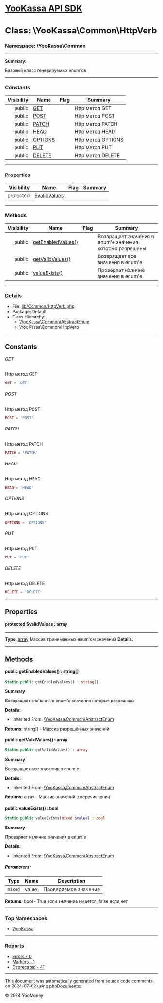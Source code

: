 # [YooKassa API SDK](../home.md)

# Class: \YooKassa\Common\HttpVerb
### Namespace: [\YooKassa\Common](../namespaces/yookassa-common.md)
---
**Summary:**

Базовый класс генерируемых enum'ов


---
### Constants
| Visibility | Name | Flag | Summary |
| ----------:| ---- | ---- | ------- |
| public | [GET](../classes/YooKassa-Common-HttpVerb.md#constant_GET) |  | Http метод GET |
| public | [POST](../classes/YooKassa-Common-HttpVerb.md#constant_POST) |  | Http метод POST |
| public | [PATCH](../classes/YooKassa-Common-HttpVerb.md#constant_PATCH) |  | Http метод PATCH |
| public | [HEAD](../classes/YooKassa-Common-HttpVerb.md#constant_HEAD) |  | Http метод HEAD |
| public | [OPTIONS](../classes/YooKassa-Common-HttpVerb.md#constant_OPTIONS) |  | Http метод OPTIONS |
| public | [PUT](../classes/YooKassa-Common-HttpVerb.md#constant_PUT) |  | Http метод PUT |
| public | [DELETE](../classes/YooKassa-Common-HttpVerb.md#constant_DELETE) |  | Http метод DELETE |

---
### Properties
| Visibility | Name | Flag | Summary |
| ----------:| ---- | ---- | ------- |
| protected | [$validValues](../classes/YooKassa-Common-HttpVerb.md#property_validValues) |  |  |

---
### Methods
| Visibility | Name | Flag | Summary |
| ----------:| ---- | ---- | ------- |
| public | [getEnabledValues()](../classes/YooKassa-Common-AbstractEnum.md#method_getEnabledValues) |  | Возвращает значения в enum'е значения которых разрешены |
| public | [getValidValues()](../classes/YooKassa-Common-AbstractEnum.md#method_getValidValues) |  | Возвращает все значения в enum'e |
| public | [valueExists()](../classes/YooKassa-Common-AbstractEnum.md#method_valueExists) |  | Проверяет наличие значения в enum'e |

---
### Details
* File: [lib/Common/HttpVerb.php](../../lib/Common/HttpVerb.php)
* Package: Default
* Class Hierarchy: 
  * [\YooKassa\Common\AbstractEnum](../classes/YooKassa-Common-AbstractEnum.md)
  * \YooKassa\Common\HttpVerb

---
## Constants
<a name="constant_GET" class="anchor"></a>
###### GET
Http метод GET

```php
GET = 'GET'
```


<a name="constant_POST" class="anchor"></a>
###### POST
Http метод POST

```php
POST = 'POST'
```


<a name="constant_PATCH" class="anchor"></a>
###### PATCH
Http метод PATCH

```php
PATCH = 'PATCH'
```


<a name="constant_HEAD" class="anchor"></a>
###### HEAD
Http метод HEAD

```php
HEAD = 'HEAD'
```


<a name="constant_OPTIONS" class="anchor"></a>
###### OPTIONS
Http метод OPTIONS

```php
OPTIONS = 'OPTIONS'
```


<a name="constant_PUT" class="anchor"></a>
###### PUT
Http метод PUT

```php
PUT = 'PUT'
```


<a name="constant_DELETE" class="anchor"></a>
###### DELETE
Http метод DELETE

```php
DELETE = 'DELETE'
```



---
## Properties
<a name="property_validValues"></a>
#### protected $validValues : array
---
**Type:** <a href="../array"><abbr title="array">array</abbr></a>
Массив принимаемых enum&#039;ом значений
**Details:**



---
## Methods
<a name="method_getEnabledValues" class="anchor"></a>
#### public getEnabledValues() : string[]

```php
Static public getEnabledValues() : string[]
```

**Summary**

Возвращает значения в enum'е значения которых разрешены

**Details:**
* Inherited From: [\YooKassa\Common\AbstractEnum](../classes/YooKassa-Common-AbstractEnum.md)

**Returns:** string[] - Массив разрешённых значений


<a name="method_getValidValues" class="anchor"></a>
#### public getValidValues() : array

```php
Static public getValidValues() : array
```

**Summary**

Возвращает все значения в enum'e

**Details:**
* Inherited From: [\YooKassa\Common\AbstractEnum](../classes/YooKassa-Common-AbstractEnum.md)

**Returns:** array - Массив значений в перечислении


<a name="method_valueExists" class="anchor"></a>
#### public valueExists() : bool

```php
Static public valueExists(mixed $value) : bool
```

**Summary**

Проверяет наличие значения в enum'e

**Details:**
* Inherited From: [\YooKassa\Common\AbstractEnum](../classes/YooKassa-Common-AbstractEnum.md)

##### Parameters:
| Type | Name | Description |
| ---- | ---- | ----------- |
| <code lang="php">mixed</code> | value  | Проверяемое значение |

**Returns:** bool - True если значение имеется, false если нет



---

### Top Namespaces

* [\YooKassa](../namespaces/yookassa.md)

---

### Reports
* [Errors - 0](../reports/errors.md)
* [Markers - 1](../reports/markers.md)
* [Deprecated - 41](../reports/deprecated.md)

---

This document was automatically generated from source code comments on 2024-07-02 using [phpDocumentor](http://www.phpdoc.org/)

&copy; 2024 YooMoney
